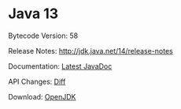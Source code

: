 # Java 13

Bytecode Version: 58

Release Notes: http://jdk.java.net/14/release-notes

Documentation: [Latest JavaDoc](https://download.java.net/java/early_access/jdk14/docs/api/)

API Changes: [Diff](http://download.eclipselab.org/jdkdiff/V13/V14/index.html)

Download: [OpenJDK](http://jdk.java.net/14/)
